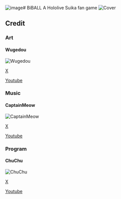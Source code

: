 ![image](https://github.com/user-attachments/assets/0fda76f1-c8b4-4995-b55b-ff65abce7a37)# BiBALL
 A Hololive Suika fan game 
![Cover](https://media.discordapp.net/attachments/1214872012854665257/1285157898682503280/cover.png?ex=670a3590&is=6708e410&hm=91b5a8d9c80ffde71aa0785eb1f72cd4df5abd43047fd0fdc21ff399a0f0e0eb&=&format=webp&quality=lossless&width=2360&height=1328)

## Credit
 ### Art
 #### Wugedou
 
 ![Wugedou](https://media.discordapp.net/attachments/1214872012854665257/1285158403911712830/579.png?ex=670a3608&is=6708e488&hm=6a28d3473c36faec2c29e466770ccc4fe4385d2fb30da5e40bfd863435e1aefe&=&format=webp&quality=lossless&width=776&height=776)
 
 [X](https://twitter.com/wugedou579)
 
 [Youtube](https://www.youtube.com/c/wu556680)

 ### Music
 #### CaptainMeow
 
 ![CaptainMeow](https://media.discordapp.net/attachments/1214872012854665257/1285158404389605376/CaptainMeow.png?ex=66e94088&is=66e7ef08&hm=11804328210db4f973a509084f7fb20992c5addc92fb2864947ef2c7023e2e34&=&format=webp&quality=lossless&width=360&height=360)
 
 [X](https://twitter.com/capmeowpiano)
 
 [Youtube](https://www.youtube.com/c/captainmeowpiano)

 ### Program
 #### ChuChu
 
 ![ChuChu](https://media.discordapp.net/attachments/1214872012854665257/1285158404742189076/ChuChu.png?ex=66e94088&is=66e7ef08&hm=fe08bbb8b9d161fa9a34766da7a2d87386fcebe18900f56afc4c2291979ababe&=&format=webp&quality=lossless&width=360&height=360)
 
 [X](https://twitter.com/_ChuChu0314)
 
 [Youtube](https://www.youtube.com/channel/UCdkTl8YBShi6iFQ4szRxfYA)
